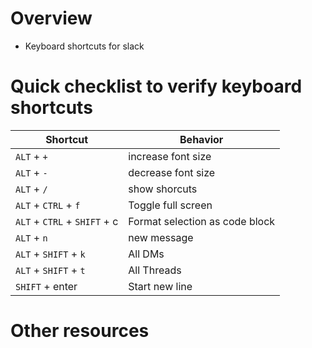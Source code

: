# Overview
- Keyboard shortcuts for slack


# Quick checklist to verify keyboard shortcuts
|Shortcut|Behavior|
|---|---|
|`ALT` + `+`|increase font size|
|`ALT` + `-`|decrease font size|
|`ALT` + `/`|show shorcuts|
|`ALT` + `CTRL` + `f`|Toggle full screen|
|`ALT` + `CTRL` + `SHIFT` + c|Format selection as code block|
|`ALT` + `n`|new message|
|`ALT` + `SHIFT` + `k`|All DMs|
|`ALT` + `SHIFT` + `t`|All Threads|
|`SHIFT` + enter|Start new line|

# Other resources
